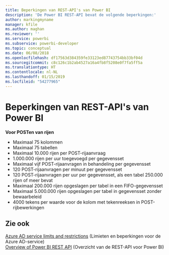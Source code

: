 ```yaml
---
title: Beperkingen van REST-API's van Power BI
description: 'De Power BI REST-API bevat de volgende beperkingen:'
author: markingmyname
manager: kfile
ms.author: maghan
ms.reviewer: ''
ms.service: powerbi
ms.subservice: powerbi-developer
ms.topic: conceptual
ms.date: 06/08/2018
ms.openlocfilehash: df17563d384359fe33123ed87743754bb33bf04d
ms.sourcegitcommit: c8c126c1b2ab4527a16a4fb8f5208e0f7fa5ff5a
ms.translationtype: HT
ms.contentlocale: nl-NL
ms.lasthandoff: 01/15/2019
ms.locfileid: "54277965"
---
```

# <a name="power-bi-rest-api-limitations"></a>Beperkingen van REST-API's van Power BI  
  
**Voor POSTen van rijen**  
  
* Maximaal 75 kolommen
* Maximaal 75 tabellen
* Maximaal 10.000 rijen per POST-rijaanvraag  
* 1.000.000 rijen per uur toegevoegd per gegevensset  
* Maximaal vijf POST-rijaanvragen in behandeling per gegevensset  
* 120 POST-rijaanvragen per minuut per gegevensset
* 120 POST-rijaanvragen per uur per gegevensset, als een tabel 250.000 rijen of meer bevat    
* Maximaal 200.000 rijen opgeslagen per tabel in een FIFO-gegevensset  
* Maximaal 5.000.000 rijen opgeslagen per tabel in gegevensset zonder bewaarbeleid  
* 4000 tekens per waarde voor de kolom met tekenreeksen in POST-rijbewerkingen
  
## <a name="see-also"></a>Zie ook

[Azure AD service limits and restrictions](https://docs.microsoft.com/azure/active-directory/active-directory-service-limits-restrictions)  (Limieten en beperkingen voor de Azure AD-service)  
[Overview of Power BI REST API](https://docs.microsoft.com/rest/api/power-bi/) (Overzicht van de REST-API voor Power BI)